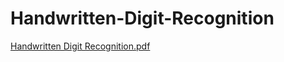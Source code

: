# Handwritten-Digit-Recognition
[Handwritten Digit Recognition.pdf](https://github.com/Ankitthakur2025/Handwritten-Digit-Recognition/files/12466955/Handwritten.Digit.Recognition.pdf)
